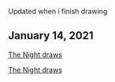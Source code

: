Updated when i finish drawing

## January 14, 2021

[The Night draws](storage/figie.png)

[The Night draws](storage/Shirt.png)
